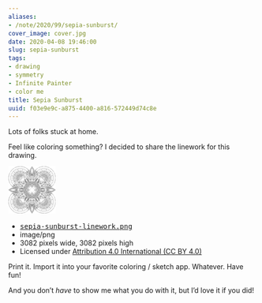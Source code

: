 ```yaml
---
aliases:
- /note/2020/99/sepia-sunburst/
cover_image: cover.jpg
date: 2020-04-08 19:46:00
slug: sepia-sunburst
tags:
- drawing
- symmetry
- Infinite Painter
- color me
title: Sepia Sunburst
uuid: f03e9e9c-a875-4400-a816-572449d74c8e
---
```


Lots of folks stuck at home.

Feel like coloring something? I decided to share the linework for this drawing.

<div class="image-link"><div class="image-link-preview">
      <a href="/note/2020/04/sepia-sunburst/sepia-sunburst-linework.png">
        <img src="sepia-sunburst-linework-96x96.png" alt="thumbnail of linked image" />
      </a>
    </div>
    <div class="image-link-details">
      <ul>
        <li>
          <a href="/note/2020/04/sepia-sunburst/sepia-sunburst-linework.png">
            <tt>sepia-sunburst-linework.png</tt>
          </a>
        </li>
        <li>image/png</li>
        <li>3082 pixels wide, 3082 pixels high</li>
        <li>Licensed under <a href="https://creativecommons.org/licenses/by/4.0/">Attribution 4.0 International (CC BY 4.0)</a></li>
      </ul>
    </div></div>

Print it. Import it into your favorite coloring / sketch app. Whatever.  Have
fun!

And you don’t *have* to show me what you do with it, but I’d love it if you
did!